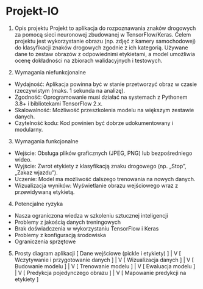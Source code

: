# Projekt-IO
1. Opis projektu
  Projekt to aplikacja do rozpoznawania znaków drogowych za pomocą sieci neuronowej zbudowanej w TensorFlow/Keras. Celem projektu jest wykorzystanie obrazu (np. zdjęć z kamery samochodowej) do klasyfikacji znaków drogowych zgodnie z ich kategorią. Używane dane to zestaw      obrazów z odpowiednimi etykietami, a model umożliwia ocenę dokładności na zbiorach walidacyjnych i testowych.

2. Wymagania niefunkcjonalne
  - Wydajność: Aplikacja powinna być w stanie przetworzyć obraz w czasie rzeczywistym (maks. 1 sekunda na analizę).
  - Zgodność: Oprogramowanie musi działać na systemach z Pythonem 3.8+ i bibliotekami TensorFlow 2.x.
  - Skalowalność: Możliwość przeszkolenia modelu na większym zestawie danych.
  - Czytelność kodu: Kod powinien być dobrze udokumentowany i modularny.

3. Wymagania funkcjonalne
  - Wejście: Obsługa plików graficznych (JPEG, PNG) lub bezpośredniego wideo.
  - Wyjście: Zwrot etykiety z klasyfikacją znaku drogowego (np. „Stop”, „Zakaz wjazdu”).
  - Uczenie: Model ma możliwość dalszego trenowania na nowych danych.
  - Wizualizacja wyników: Wyświetlanie obrazu wejściowego wraz z przewidywaną etykietą.

4. Potencjalne ryzyka
  - Nasza ograniczona wiedza w szkoleniu sztucznej inteligencji
  - Problemy z jakością danych treningowych
  - Brak doświadczenia w wykorzystaniu TensorFlow i Keras
  - Problemy z konfiguracją środowiska
  - Ograniczenia sprzętowe

5. Prosty diagram aplikacji
[ Dane wejściowe (pickle i etykiety) ]
                |
                V
  [ Wczytywanie i przygotowanie danych ]
                |
                V
      [ Wizualizacja danych ]
                |
                V
      [ Budowanie modelu ]
                |
                V
      [ Trenowanie modelu ]
                |
                V
      [ Ewaluacja modelu ]
                |
                V
  [ Predykcja pojedynczego obrazu ]
                |
                V
[ Mapowanie predykcji na etykiety ]



